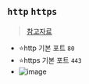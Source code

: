 ## `http` `https`
> [참고자료](https://johngrib.github.io/wiki/why-http-80-https-443/)
- ⭐http 기본 포트 `80`
- ⭐https 기본 포트 `443`
- ![image](https://user-images.githubusercontent.com/61215550/199669979-b32f8269-4008-4d25-97f4-d49382944c22.png)

